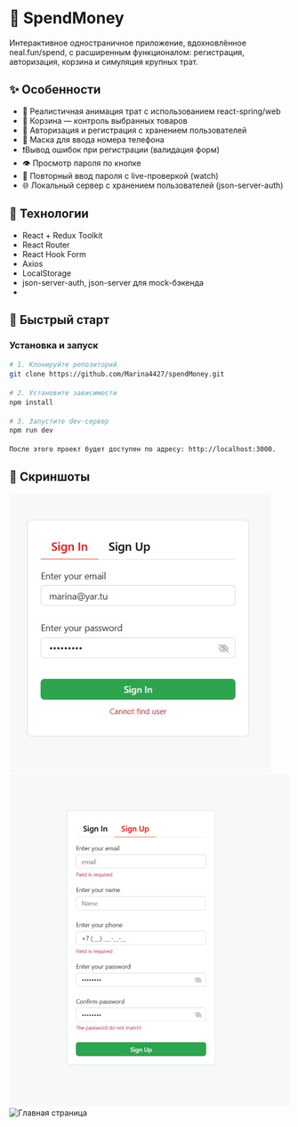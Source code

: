 # 💸 SpendMoney
Интерактивное одностраничное приложение, вдохновлённое neal.fun/spend, с расширенным функционалом: регистрация, авторизация, корзина и симуляция крупных трат.

## ✨ Особенности
- 🧮 Реалистичная анимация трат с использованием react-spring/web
- 🛒 Корзина — контроль выбранных товаров
- 🔐 Авторизация и регистрация с хранением пользователей
- 🧾 Маска для ввода номера телефона
- ❗️Вывод ошибок при регистрации (валидация форм)
- 👁 Просмотр пароля по кнопке
- 🔁 Повторный ввод пароля с live-проверкой (watch)
- 🌐 Локальный сервер с хранением пользователей (json-server-auth)

## 🧱 Технологии
- React + Redux Toolkit
- React Router
- React Hook Form
- Axios
- LocalStorage
- json-server-auth, json-server для mock-бэкенда
- 

## 🚀 Быстрый старт

### Установка и запуск
```bash
# 1. Клонируйте репозиторий
git clone https://github.com/Marina4427/spendMoney.git

# 2. Установите зависимости
npm install

# 3. Запустите dev-сервер
npm run dev

После этого проект будет доступен по адресу: http://localhost:3000.
```

## 📸 Скриншоты

![Sign In](public/screens/sign_in.jpg)
![Sign Up](public/screens/sign_up.jpg)
![Главная страница](public/screens/spend.jpg)
